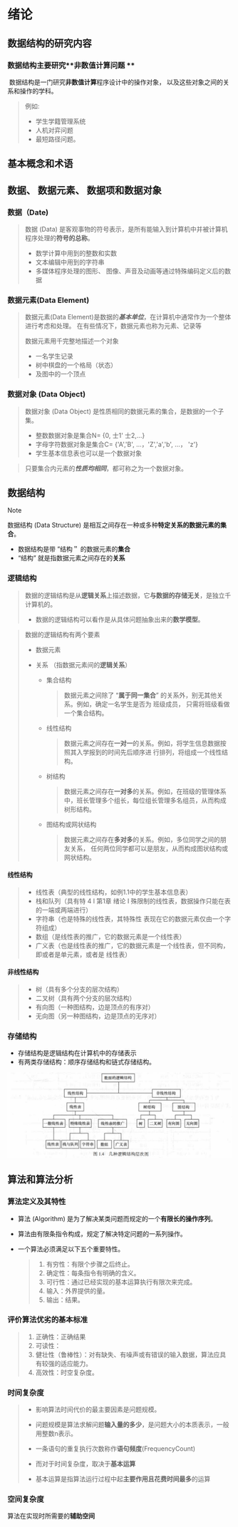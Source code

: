 # 绪论



## 数据结构的研究内容

### 数据结构主要研究**非数值计算问题 **

​           数据结构是一门研究**非数值计算**程序设计中的操作对象， 以及这些对象之间的关系和操作的学科。

> 例如:
>
> * 学生学籍管理系统
> * 人机对弈问题
> * 最短路径问题。





## 基本概念和术语



## 数据、 数据元素、 数据项和数据对象

### 数据（Date)

>数据 (Data) 是客观事物的符号表示，是所有能输入到计算机中并被计算机程序处理的**符号的总称**。
>
>* 数学计算中用到的整数和实数
>* 文本编辑中用到的字符串
>* 多媒体程序处理的图形、 图像、声音及动画等通过特殊编码定义后的数据

### 数据元素(Data Element)

>数据元素(Data Element)是数据的***基本单位***，在计算机中通常作为一个整体进行考虑和处理。 在有些情况下，数据元素也称为元素、记录等
>
>数据元素用千完整地描述一个对象
>
>* 一名学生记录
>* 树中棋盘的一个格局（状态）
>* 及图中的一个顶点

### 数据对象 (Data Object) 

> 数据对象 (Data Object) 是性质相同的数据元素的集合，是数据的一个子集。
>
> * 整数数据对象是集合N= {0, 士1' 士2,…}
> * 字母字符数据对象是集合C= {'A','B', …，'Z','a','b', …，  'z'}
> * 学生基本信息表也可以是一个数据对象

> 只要集合内元素的***性质均相同***，都可称之为一个数据对象。



## 数据结构

> [!note]
>
> 数据结构 (Data Structure) 是相互之间存在一种或多种**特定关系的数据元素的集合**。
>
> * 数据结构是带 ”结构＂ 的数据元素的**集合**
> * “结构” 就是指数据元素之间存在的**关系**

### 逻辑结构

> 数据的逻辑结构是从**逻辑关系**上描述数据，它**与数据的存储无关**，是独立千计算机的。
>
> * 数据的逻辑结构可以看作是从具体问题抽象出来的**数学模型**。

> 数据的逻辑结构有两个要素
>
> * 数据元素
>
> * 关系  （指数据元素间的**逻辑关系**）
>
>   * 集合结构
>
>     > 数据元素之间除了 “**属于同一集合**” 的关系外，别无其他关系。例如，确定一名学生是否为 班级成员， 只需将班级看做一个集合结构。
>
>   * 线性结构
>
>     > 数据元素之间存在**一对一**的关系。例如，将学生信息数据按照其入学报到的时间先后顺序进 行排列，将组成一个线性结构。
>
>   * 树结构
>
>     > 数据元素之间存在**一对多**的关系。例如，在班级的管理体系中，班长管理多个组长，每位组长管理多名组员，从而构成树形结构。
>
>   * 图结构或网状结构
>
>     > 数据元素之间存在**多对多**的关系。例如，多位同学之间的朋友关系， 任何两位同学都可以是朋友，从而构成图状结构或网状结构。



#### 线性结构

> * 线性表（典型的线性结构，如例1.1中的学生基本信息表）
> * 栈和队列（具有特 4 l 第1章 绪论 I 殊限制的线性表，数据操作只能在表的一端或两端进行）
> * 字符串（也是特殊的线性表，其特殊性 表现在它的数据元素仅由一个字符组成）
> * 数组（是线性表的推广，它的数据元素是一个线性表）
> * 广义表（也是线性表的推广，它的数据元素是一个线性表，但不同构，即或者是单元素，或者是 线性表）

#### 非线性结构

>* 树（具有多个分支的层次结构）
>* 二叉树（具有两个分支的层次结构）
>* 有向图（一种图结构，边是顶点的有序对）
>* 无向图（另一种图结构，边是顶点的无序对）

### 存储结构

- 存储结构是逻辑结构在计算机中的存储表示
- 有两类存储结构：顺序存储结构和链式存储结构。

![image-20240716231256748](assets\image-20240716231256748.png)



## 算法和算法分析

### 算法定义及其特性

- 算法 (Algorithm) 是为了解决某类问题而规定的一个**有限长的操作序列**。

- 算法由有限条指令构成，规定了解决特定问题的一系列操作。

- 一个算法必须满足以下五个重要特性。

  > 1. 有穷性：有限个步骤之后终止。
  > 2. 确定性：每条指令有明确的含义。
  > 3. 可行性：通过已经实现的基本运算执行有限次来完成。
  > 4. 输入：外界提供的量。
  > 5. 输出：结果。

### 评价算法优劣的基本标准

> 1. 正确性：正确结果
> 2. 可读性：
> 3. 健壮性（鲁棒性）：对有缺失、有噪声或有错误的输入数据，算法应具有较强的适应能力。
> 4. 高效性：时空复杂度。

### 时间复杂度

> - 影响算法时间代价的最主要因素是问题规模。
> - 问题规模是算法求解问题**输入量的多少**，是问题大小的本质表示，一般用整数n表示。
>
> - 一条语句的重复执行次数称作**语句频度**(FrequencyCount)
> - 而对于时间复杂度，取决于**基本运算**
> - 基本运算是指算法运行过程中起**主要作用且花费时间最多**的运算

### 空间复杂度

算法在实现时所需要的**辅助空间**

